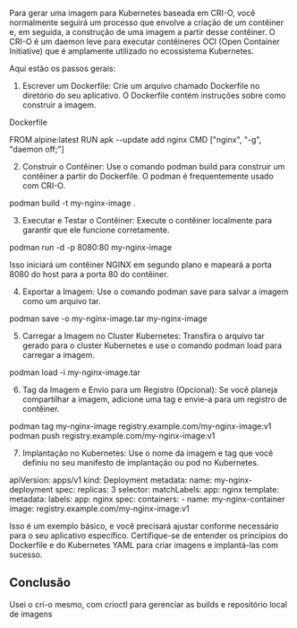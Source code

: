 Para gerar uma imagem para Kubernetes baseada em CRI-O, você normalmente seguirá um processo que envolve a criação de um contêiner e, em seguida, a construção de uma imagem a partir desse contêiner. O CRI-O é um daemon leve para executar contêineres OCI (Open Container Initiative) que é amplamente utilizado no ecossistema Kubernetes.

Aqui estão os passos gerais:

1. Escrever um Dockerfile:
Crie um arquivo chamado Dockerfile no diretório do seu aplicativo.
O Dockerfile contém instruções sobre como construir a imagem.

Dockerfile

FROM alpine:latest
RUN apk --update add nginx
CMD ["nginx", "-g", "daemon off;"]

2. Construir o Contêiner:
Use o comando podman build para construir um contêiner a partir do Dockerfile. O podman é frequentemente usado com CRI-O.

podman build -t my-nginx-image .

3. Executar e Testar o Contêiner:
Execute o contêiner localmente para garantir que ele funcione corretamente.

podman run -d -p 8080:80 my-nginx-image

Isso iniciará um contêiner NGINX em segundo plano e mapeará a porta 8080 do host para a porta 80 do contêiner.

4. Exportar a Imagem:
Use o comando podman save para salvar a imagem como um arquivo tar.

podman save -o my-nginx-image.tar my-nginx-image

5. Carregar a Imagem no Cluster Kubernetes:
Transfira o arquivo tar gerado para o cluster Kubernetes e use o comando podman load para carregar a imagem.

podman load -i my-nginx-image.tar

6. Tag da Imagem e Envio para um Registro (Opcional):
Se você planeja compartilhar a imagem, adicione uma tag e envie-a para um registro de contêiner.

podman tag my-nginx-image registry.example.com/my-nginx-image:v1
podman push registry.example.com/my-nginx-image:v1

7. Implantação no Kubernetes:
Use o nome da imagem e tag que você definiu no seu manifesto de implantação ou pod no Kubernetes.

apiVersion: apps/v1
kind: Deployment
metadata:
  name: my-nginx-deployment
spec:
  replicas: 3
  selector:
    matchLabels:
      app: nginx
  template:
    metadata:
      labels:
        app: nginx
    spec:
      containers:
      - name: my-nginx-container
        image: registry.example.com/my-nginx-image:v1

Isso é um exemplo básico, e você precisará ajustar conforme necessário para o seu aplicativo específico. Certifique-se de entender os princípios do Dockerfile e do Kubernetes YAML para criar imagens e implantá-las com sucesso.


## Conclusão

Usei o cri-o mesmo, com crioctl para gerenciar as builds e repositório local de imagens
